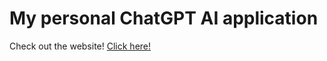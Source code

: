 # My personal ChatGPT AI application 
Check out the website! [Click here!](https://chatgpt-clone-orpin.vercel.app/)
